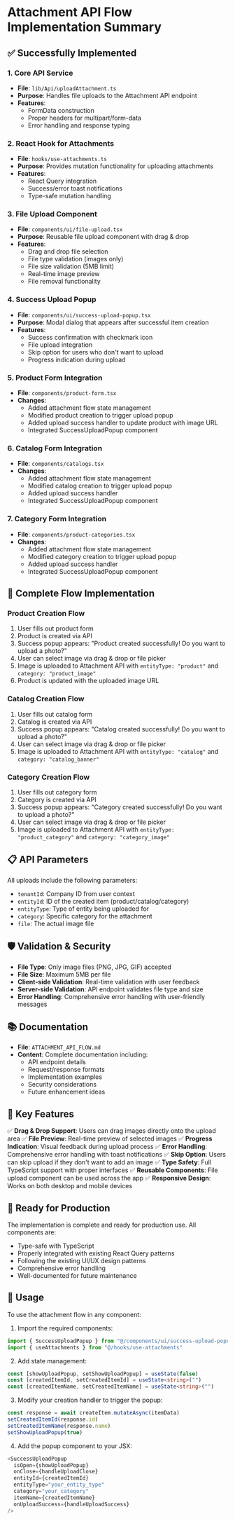 # Attachment API Flow Implementation Summary

## ✅ Successfully Implemented

### 1. Core API Service
- **File**: `lib/Api/uploadAttachment.ts`
- **Purpose**: Handles file uploads to the Attachment API endpoint
- **Features**: 
  - FormData construction
  - Proper headers for multipart/form-data
  - Error handling and response typing

### 2. React Hook for Attachments
- **File**: `hooks/use-attachments.ts`
- **Purpose**: Provides mutation functionality for uploading attachments
- **Features**:
  - React Query integration
  - Success/error toast notifications
  - Type-safe mutation handling

### 3. File Upload Component
- **File**: `components/ui/file-upload.tsx`
- **Purpose**: Reusable file upload component with drag & drop
- **Features**:
  - Drag and drop file selection
  - File type validation (images only)
  - File size validation (5MB limit)
  - Real-time image preview
  - File removal functionality

### 4. Success Upload Popup
- **File**: `components/ui/success-upload-popup.tsx`
- **Purpose**: Modal dialog that appears after successful item creation
- **Features**:
  - Success confirmation with checkmark icon
  - File upload integration
  - Skip option for users who don't want to upload
  - Progress indication during upload

### 5. Product Form Integration
- **File**: `components/product-form.tsx`
- **Changes**: 
  - Added attachment flow state management
  - Modified product creation to trigger upload popup
  - Added upload success handler to update product with image URL
  - Integrated SuccessUploadPopup component

### 6. Catalog Form Integration
- **File**: `components/catalogs.tsx`
- **Changes**:
  - Added attachment flow state management
  - Modified catalog creation to trigger upload popup
  - Added upload success handler
  - Integrated SuccessUploadPopup component

### 7. Category Form Integration
- **File**: `components/product-categories.tsx`
- **Changes**:
  - Added attachment flow state management
  - Modified category creation to trigger upload popup
  - Added upload success handler
  - Integrated SuccessUploadPopup component

## 🔄 Complete Flow Implementation

### Product Creation Flow
1. User fills out product form
2. Product is created via API
3. Success popup appears: "Product created successfully! Do you want to upload a photo?"
4. User can select image via drag & drop or file picker
5. Image is uploaded to Attachment API with `entityType: "product"` and `category: "product_image"`
6. Product is updated with the uploaded image URL

### Catalog Creation Flow
1. User fills out catalog form
2. Catalog is created via API
3. Success popup appears: "Catalog created successfully! Do you want to upload a photo?"
4. User can select image via drag & drop or file picker
5. Image is uploaded to Attachment API with `entityType: "catalog"` and `category: "catalog_banner"`

### Category Creation Flow
1. User fills out category form
2. Category is created via API
3. Success popup appears: "Category created successfully! Do you want to upload a photo?"
4. User can select image via drag & drop or file picker
5. Image is uploaded to Attachment API with `entityType: "product_category"` and `category: "category_image"`

## 📋 API Parameters

All uploads include the following parameters:
- `tenantId`: Company ID from user context
- `entityId`: ID of the created item (product/catalog/category)
- `entityType`: Type of entity being uploaded for
- `category`: Specific category for the attachment
- `file`: The actual image file

## 🛡️ Validation & Security

- **File Type**: Only image files (PNG, JPG, GIF) accepted
- **File Size**: Maximum 5MB per file
- **Client-side Validation**: Real-time validation with user feedback
- **Server-side Validation**: API endpoint validates file type and size
- **Error Handling**: Comprehensive error handling with user-friendly messages

## 📚 Documentation

- **File**: `ATTACHMENT_API_FLOW.md`
- **Content**: Complete documentation including:
  - API endpoint details
  - Request/response formats
  - Implementation examples
  - Security considerations
  - Future enhancement ideas

## 🎯 Key Features

✅ **Drag & Drop Support**: Users can drag images directly onto the upload area
✅ **File Preview**: Real-time preview of selected images
✅ **Progress Indication**: Visual feedback during upload process
✅ **Error Handling**: Comprehensive error handling with toast notifications
✅ **Skip Option**: Users can skip upload if they don't want to add an image
✅ **Type Safety**: Full TypeScript support with proper interfaces
✅ **Reusable Components**: File upload component can be used across the app
✅ **Responsive Design**: Works on both desktop and mobile devices

## 🚀 Ready for Production

The implementation is complete and ready for production use. All components are:
- Type-safe with TypeScript
- Properly integrated with existing React Query patterns
- Following the existing UI/UX design patterns
- Comprehensive error handling
- Well-documented for future maintenance

## 🔧 Usage

To use the attachment flow in any component:

1. Import the required components:
```typescript
import { SuccessUploadPopup } from "@/components/ui/success-upload-popup"
import { useAttachments } from "@/hooks/use-attachments"
```

2. Add state management:
```typescript
const [showUploadPopup, setShowUploadPopup] = useState(false)
const [createdItemId, setCreatedItemId] = useState<string>("")
const [createdItemName, setCreatedItemName] = useState<string>("")
```

3. Modify your creation handler to trigger the popup:
```typescript
const response = await createItem.mutateAsync(itemData)
setCreatedItemId(response.id)
setCreatedItemName(response.name)
setShowUploadPopup(true)
```

4. Add the popup component to your JSX:
```typescript
<SuccessUploadPopup
  isOpen={showUploadPopup}
  onClose={handleUploadClose}
  entityId={createdItemId}
  entityType="your_entity_type"
  category="your_category"
  itemName={createdItemName}
  onUploadSuccess={handleUploadSuccess}
/>
```
